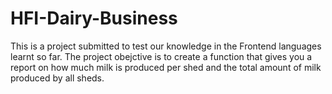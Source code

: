 # HFI-Dairy-Business
This is a project submitted to test our knowledge in the Frontend languages learnt so far.
The project obejctive is to create a function that gives you a report on how much milk is produced per shed and the total amount of milk produced by all sheds.

